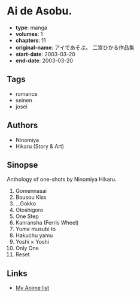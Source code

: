 # Ai de Asobu.

-   **type**: manga
-   **volumes**: 1
-   **chapters**: 11
-   **original-name**: アイであそぶ。 二宮ひかる作品集
-   **start-date**: 2003-03-20
-   **end-date**: 2003-03-20

## Tags

-   romance
-   seinen
-   josei

## Authors

-   Ninomiya
-   Hikaru (Story & Art)

## Sinopse

Anthology of one-shots by Ninomiya Hikaru.

1. Gomennasai
2. Bousou Kiss
3. ...Gokko
4. Otoshigoro
5. One Step
6. Kanransha (Ferris Wheel)
7. Yume musubi to
8. Hakuchu yamu
9. Yoshi × Yoshi
10. Only One
11. Reset

## Links

-   [My Anime list](https://myanimelist.net/manga/34459/Ai_de_Asobu)
